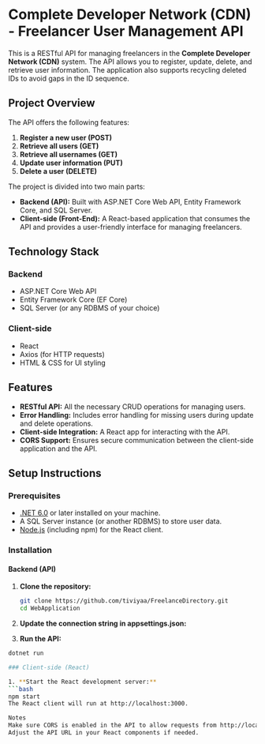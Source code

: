 # Complete Developer Network (CDN) - Freelancer User Management API

This is a RESTful API for managing freelancers in the **Complete Developer Network (CDN)** system. The API allows you to register, update, delete, and retrieve user information. The application also supports recycling deleted IDs to avoid gaps in the ID sequence.

## Project Overview

The API offers the following features:

1. **Register a new user (POST)**
2. **Retrieve all users (GET)**
3. **Retrieve all usernames (GET)**
4. **Update user information (PUT)**
5. **Delete a user (DELETE)**

The project is divided into two main parts:

- **Backend (API):** Built with ASP.NET Core Web API, Entity Framework Core, and SQL Server.
- **Client-side (Front-End):** A React-based application that consumes the API and provides a user-friendly interface for managing freelancers.

## Technology Stack

### Backend
- ASP.NET Core Web API
- Entity Framework Core (EF Core)
- SQL Server (or any RDBMS of your choice)

### Client-side
- React
- Axios (for HTTP requests)
- HTML & CSS for UI styling

## Features
- **RESTful API:** All the necessary CRUD operations for managing users.
- **Error Handling:** Includes error handling for missing users during update and delete operations.
- **Client-side Integration:** A React app for interacting with the API.
- **CORS Support:** Ensures secure communication between the client-side application and the API.

## Setup Instructions

### Prerequisites
- [.NET 6.0](https://dotnet.microsoft.com/download) or later installed on your machine.
- A SQL Server instance (or another RDBMS) to store user data.
- [Node.js](https://nodejs.org/) (including npm) for the React client.

### Installation

#### Backend (API)
1. **Clone the repository:**
   ```bash
   git clone https://github.com/tiviyaa/FreelanceDirectory.git
   cd WebApplication

2. **Update the connection string in appsettings.json:**

3. **Run the API:**
  ```bash
dotnet run

### Client-side (React)

1. **Start the React development server:**
  ```bash
npm start
The React client will run at http://localhost:3000.

Notes
Make sure CORS is enabled in the API to allow requests from http://localhost:3000.
Adjust the API URL in your React components if needed.
